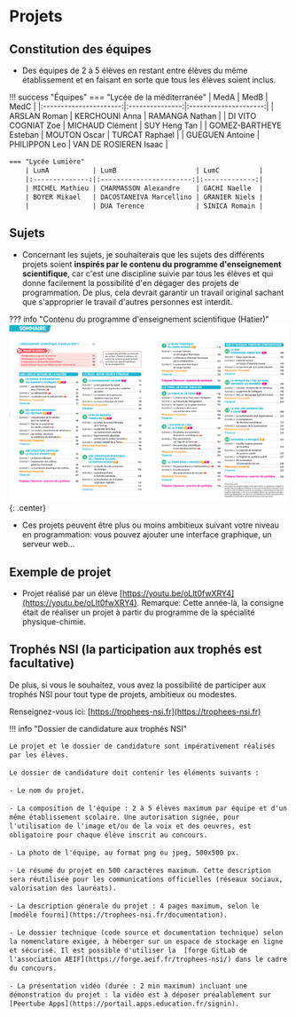 # Projets


## Constitution des équipes

- Des équipes de 2 à 5 élèves en restant entre élèves du même établissement et en faisant en sorte que tous les élèves soient inclus.

!!! success  "Équipes"
    === "Lycée de la méditerranée" 
        | MedA                   | MedB            | MedC                  |
        |:----------------------:|:---------------:|:---------------------:|
        | ARSLAN Roman           | KERCHOUNI Anna  | RAMANGA Nathan        |
        | DI VITO COGNIAT Zoe    | MICHAUD Clément | SUY Heng Tan          |
        | GOMEZ-BARTHEYE Esteban | MOUTON Oscar    | TURCAT Raphael        |
        | GUEGUEN Antoine        | PHILIPPON Leo   | VAN DE ROSIEREN Isaac |
         
    === "Lycée Lumière"
        | LumA           | LumB                    | LumC          |
        |:--------------:|:-----------------------:|:-------------:|
        | MICHEL Mathieu | CHARMASSON Alexandre    | GACHI Naelle  |
        | BOYER Mikael   | DACOSTANEIVA Marcellino | GRANIER Niels |
        |                | DUA Terence             | SINICA Romain |
         
         
         
         
         
         
         
         



## Sujets
- Concernant les sujets, je souhaiterais que les sujets des différents projets soient __inspirés par le contenu du programme d'enseignement scientifique__, car c'est une discipline suivie par tous les élèves et qui donne facilement la possibilité d'en dégager des projets de programmation. De plus, cela devrait garantir un travail original sachant que s'approprier le travail d'autres personnes est interdit.   


??? info "Contenu du programme d'enseignement scientifique (Hatier)"
    ![image](data/sommaireES_Hatier.png){: .center}
    


- Ces projets peuvent être plus ou moins ambitieux suivant votre niveau en programmation: vous pouvez ajouter une interface graphique, un serveur web... 

## Exemple de projet
- Projet réalisé par un élève [https://youtu.be/oLlt0fwXRY4](https://youtu.be/oLlt0fwXRY4). Remarque: Cette année-là, la consigne était de réaliser un projet à partir du programme de la spécialité physique-chimie. 



## Trophés NSI (la participation aux trophés est facultative)

De plus, si vous le souhaitez, vous avez la possibilité de participer aux trophés NSI pour tout type de projets, ambitieux ou modestes.

Renseignez-vous ici: [https://trophees-nsi.fr](https://trophees-nsi.fr)

!!! info "Dossier de candidature aux trophés NSI"

    Le projet et le dossier de candidature sont impérativement réalisés par les élèves.
    
    Le dossier de candidature doit contenir les éléments suivants :
    
    - Le nom du projet.
    
    - La composition de l'équipe : 2 à 5 élèves maximum par équipe et d'un même établissement scolaire. Une autorisation signée, pour l'utilisation de l'image et/ou de la voix et des oeuvres, est obligatoire pour chaque élève inscrit au concours.
    
    - La photo de l'équipe, au format png ou jpeg, 500x500 px.
    
    - Le résumé du projet en 500 caractères maximum. Cette description sera réutilisée pour les communications officielles (réseaux sociaux, valorisation des lauréats).
    
    - La description générale du projet : 4 pages maximum, selon le  [modèle fourni](https://trophees-nsi.fr/documentation).
    
    - Le dossier technique (code source et documentation technique) selon la nomenclature exigée, à héberger sur un espace de stockage en ligne et sécurisé. Il est possible d'utiliser la  [forge GitLab de l'association AEIF](https://forge.aeif.fr/trophees-nsi/) dans le cadre du concours.
    
    - La présentation vidéo (durée : 2 min maximum) incluant une démonstration du projet : la vidéo est à déposer préalablement sur  [Peertube Apps](https://portail.apps.education.fr/signin).
    

